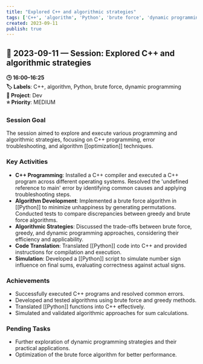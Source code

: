 ```yaml
---
title: "Explored C++ and algorithmic strategies"
tags: ['C++', 'algorithm', 'Python', 'brute force', 'dynamic programming']
created: 2023-09-11
publish: true
---
```


## 📅 2023-09-11 — Session: Explored C++ and algorithmic strategies

**🕒 16:00–16:25**  
**🏷️ Labels**: C++, algorithm, Python, brute force, dynamic programming  
**📂 Project**: Dev  
**⭐ Priority**: MEDIUM  


### Session Goal
The session aimed to explore and execute various programming and algorithmic strategies, focusing on C++ programming, error troubleshooting, and algorithm [[optimization]] techniques.

### Key Activities
- **C++ Programming**: Installed a C++ compiler and executed a C++ program across different operating systems. Resolved the 'undefined reference to main' error by identifying common causes and applying troubleshooting steps.
- **Algorithm Development**: Implemented a brute force algorithm in [[Python]] to minimize unhappiness by generating permutations. Conducted tests to compare discrepancies between greedy and brute force algorithms.
- **Algorithmic Strategies**: Discussed the trade-offs between brute force, greedy, and dynamic programming approaches, considering their efficiency and applicability.
- **Code Translation**: Translated [[Python]] code into C++ and provided instructions for compilation and execution.
- **Simulation**: Developed a [[Python]] script to simulate number sign influence on final sums, evaluating correctness against actual signs.

### Achievements
- Successfully executed C++ programs and resolved common errors.
- Developed and tested algorithms using brute force and greedy methods.
- Translated [[Python]] functions into C++ effectively.
- Simulated and validated algorithmic approaches for sum calculations.

### Pending Tasks
- Further exploration of dynamic programming strategies and their practical applications.
- Optimization of the brute force algorithm for better performance.
